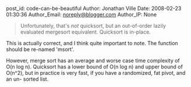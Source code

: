 post_id: code-can-be-beautiful
Author: Jonathan Ville
Date: 2008-02-23 01:30:36
Author_Email: noreply@blogger.com
Author_IP: None

> Unfortunately, that's _not_ quicksort, but an out-of-order lazily evaluated
> mergesort equivalent. Quicksort is in-place.

This is actually correct, and I think quite important to note. The function
should be re-named 'msort'.

However, merge sort has an average and worse case time complexity of O(n log
n). Quicksort has a lower bound of O(n log n) and upper bound of O(n^2), but
in practice is very fast, if you have a randomized, fat pivot, and an un-
sorted list.
